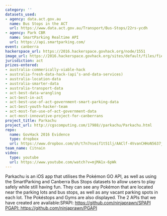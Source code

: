 ```yaml
---
category: ''
datasets_used:
- agency: data.act.gov.au
  name: Bus Stops in the ACT
  url: https://www.data.act.gov.au/Transport/Bus-Stops/22rs-ycdh
- agency: Park CBR
  name: SmartParking Realtime API
  url: https://api.smartparking.com/
event: canberra
hackerspace_url: https://2016.hackerspace.govhack.org/node/1551
image_url: https://2016.hackerspace.govhack.org/sites/default/files/field/image/Icon-512%402x.png
jurisdiction: act
prizes-entered:
- australia-commerically-viable-hack
- australia-fresh-data-hack-(api’s-and-data-services)
- australia-location-data
- australia-smarter-data
- australia-transport-data
- act-best-data-wrangling
- act-best-in-act
- act-best-use-of-act-government-smart-parking-data
- act-best-youth-hacker-team
- act-most-fun-use-of-act-government-data
- act-most-innovative-project-for-canberrans
project_title: Parkachu
project_url: http://cgscomputing.com/17988//parkachu/Parkachu.html
repo:
  name: GovHack 2016 Evidence
  type: dropbox
  url: https://www.dropbox.com/sh/t7n7nseif1t51lj/AAClf-4VvanCHHoN5637jzTAa?dl=0
team_name: Citnain
video:
  type: youtube
  url: https://www.youtube.com/watch?v=mjMA1x-6pWk
---
```


Parkachu is an iOS app that utilises the Pokémon GO API, as well as using the SmartParking and Canberra Bus Stops datasets to allow users to play safely while still having fun. They can see any Pokémon that are located near the parking lots and bus stops, as well as any vacant parking spots in each lot. The Pokéstops and Gyms are also displayed.
The 2 APIs that we have created are available:SPAPI: https://github.com/ninjaprawn/SPAPI​​​​​​​PGAPI: https://github.com/ninjaprawn/PGAPI